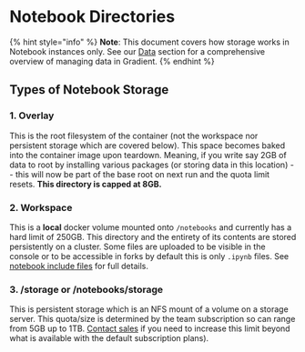 # Notebook Directories

{% hint style="info" %}
**Note**: This document covers how storage works in Notebook instances only. See our [Data](../../../data/data-overview/) section for a comprehensive overview of managing data in Gradient.
{% endhint %}

## Types of Notebook Storage

### 1. Overlay

This is the root filesystem of the container \(not the workspace nor persistent storage which are covered below\). This space becomes baked into the container image upon teardown. Meaning, if you write say 2GB of data to root by installing various packages \(or storing data in this location\) -- this will now be part of the base root on next run and the quota limit resets. **This directory is capped at 8GB.**

### 2. Workspace

This is a **local** docker volume mounted onto `/notebooks` and currently has a hard limit of 250GB. This directory and the entirety of its contents are stored persistently on a cluster. Some files are uploaded to be visible in the console or to be accessible in forks by default this is only `.ipynb` files. See [notebook include files](https://github.com/Paperspace/Docs/tree/9f5869e1aef4b75067075530e65c9764279782bf/notebook-include.md) for full details.

### 3. /storage or /notebooks/storage

This is persistent storage which is an NFS mount of a volume on a storage server. This quota/size is determined by the team subscription so can range from 5GB up to 1TB. [Contact sales](https://info.paperspace.com/contact-sales) if you need to increase this limit beyond what is available with the default subscription plans\).

